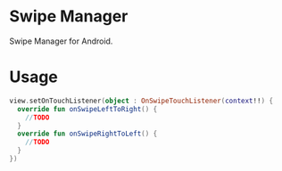 # Swipe Manager
Swipe Manager for Android.

# Usage
```kotlin
view.setOnTouchListener(object : OnSwipeTouchListener(context!!) {
  override fun onSwipeLeftToRight() {
    //TODO
  }
  override fun onSwipeRightToLeft() {
    //TODO
  }
})
```        
